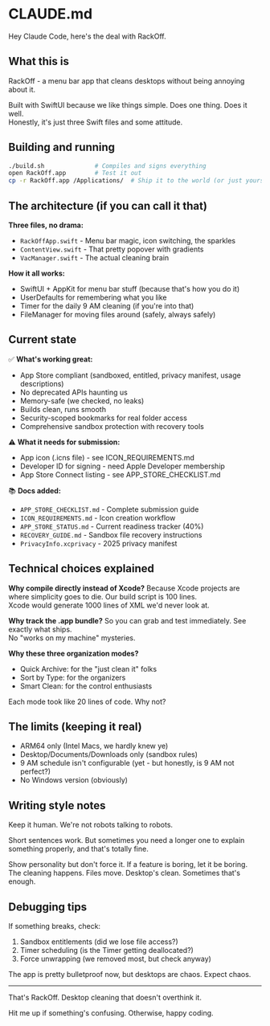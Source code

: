 # CLAUDE.md

Hey Claude Code, here's the deal with RackOff.

## What this is

RackOff - a menu bar app that cleans desktops without being annoying about it.

Built with SwiftUI because we like things simple. Does one thing. Does it well.  
Honestly, it's just three Swift files and some attitude.

## Building and running

```bash
./build.sh              # Compiles and signs everything
open RackOff.app        # Test it out
cp -r RackOff.app /Applications/  # Ship it to the world (or just yourself)
```

## The architecture (if you can call it that)

**Three files, no drama:**
- `RackOffApp.swift` - Menu bar magic, icon switching, the sparkles
- `ContentView.swift` - That pretty popover with gradients
- `VacManager.swift` - The actual cleaning brain

**How it all works:**
- SwiftUI + AppKit for menu bar stuff (because that's how you do it)
- UserDefaults for remembering what you like
- Timer for the daily 9 AM cleaning (if you're into that)
- FileManager for moving files around (safely, always safely)

## Current state

✅ **What's working great:**
- App Store compliant (sandboxed, entitled, privacy manifest, usage descriptions)
- No deprecated APIs haunting us
- Memory-safe (we checked, no leaks)
- Builds clean, runs smooth
- Security-scoped bookmarks for real folder access
- Comprehensive sandbox protection with recovery tools

⚠️ **What it needs for submission:**
- App icon (.icns file) - see ICON_REQUIREMENTS.md
- Developer ID for signing - need Apple Developer membership
- App Store Connect listing - see APP_STORE_CHECKLIST.md

📚 **Docs added:**
- `APP_STORE_CHECKLIST.md` - Complete submission guide
- `ICON_REQUIREMENTS.md` - Icon creation workflow
- `APP_STORE_STATUS.md` - Current readiness tracker (40%)
- `RECOVERY_GUIDE.md` - Sandbox file recovery instructions
- `PrivacyInfo.xcprivacy` - 2025 privacy manifest

## Technical choices explained

**Why compile directly instead of Xcode?**
Because Xcode projects are where simplicity goes to die. Our build script is 100 lines.  
Xcode would generate 1000 lines of XML we'd never look at.

**Why track the .app bundle?**
So you can grab and test immediately. See exactly what ships.  
No "works on my machine" mysteries.

**Why these three organization modes?**
- Quick Archive: for the "just clean it" folks
- Sort by Type: for the organizers
- Smart Clean: for the control enthusiasts

Each mode took like 20 lines of code. Why not?

## The limits (keeping it real)

- ARM64 only (Intel Macs, we hardly knew ye)
- Desktop/Documents/Downloads only (sandbox rules)
- 9 AM schedule isn't configurable (yet - but honestly, is 9 AM not perfect?)
- No Windows version (obviously)

## Writing style notes

Keep it human. We're not robots talking to robots.

Short sentences work. But sometimes you need a longer one to explain something properly, and that's totally fine.

Show personality but don't force it. If a feature is boring, let it be boring.  
The cleaning happens. Files move. Desktop's clean. Sometimes that's enough.

## Debugging tips

If something breaks, check:
1. Sandbox entitlements (did we lose file access?)
2. Timer scheduling (is the Timer getting deallocated?)
3. Force unwrapping (we removed most, but check anyway)

The app is pretty bulletproof now, but desktops are chaos. Expect chaos.

---

That's RackOff. Desktop cleaning that doesn't overthink it.

Hit me up if something's confusing. Otherwise, happy coding.